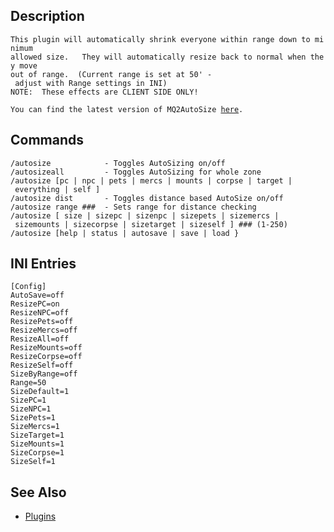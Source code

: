 ## Description

`This plugin will automatically shrink everyone within range down to minimum`  
`allowed size.   They will automatically resize back to normal when they move`  
`out of range.  (Current range is set at 50' - adjust with Range settings in INI)`  
`NOTE:  These effects are CLIENT SIDE ONLY!`

`You can find the latest version of MQ2AutoSize `[`here`](https://macroquest2.com/phpBB3/viewtopic.php?f=50&t=12808&hilit=MQ2AutoSize)`.`

## Commands

`/autosize            - Toggles AutoSizing on/off`  
`/autosizeall         - Toggles AutoSizing for whole zone`  
`/autosize [pc | npc | pets | mercs | mounts | corpse | target | everything | self ]`  
`/autosize dist       - Toggles distance based AutoSize on/off`  
`/autosize range ###  - Sets range for distance checking`  
`/autosize [ size | sizepc | sizenpc | sizepets | sizemercs | sizemounts | sizecorpse | sizetarget | sizeself ] ### (1-250)`  
`/autosize [help | status | autosave | save | load }`

## INI Entries

`[Config]`  
`AutoSave=off`  
`ResizePC=on`  
`ResizeNPC=off`  
`ResizePets=off`  
`ResizeMercs=off`  
`ResizeAll=off`  
`ResizeMounts=off`  
`ResizeCorpse=off`  
`ResizeSelf=off`  
`SizeByRange=off`  
`Range=50`  
`SizeDefault=1`  
`SizePC=1`  
`SizeNPC=1`  
`SizePets=1`  
`SizeMercs=1`  
`SizeTarget=1`  
`SizeMounts=1`  
`SizeCorpse=1`  
`SizeSelf=1`

## See Also

-   [Plugins](../documentation/macroquest2-plugins.md)


